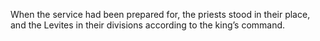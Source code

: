 When the service had been prepared for, the priests stood in their place, and the Levites in their divisions according to the king’s command.
